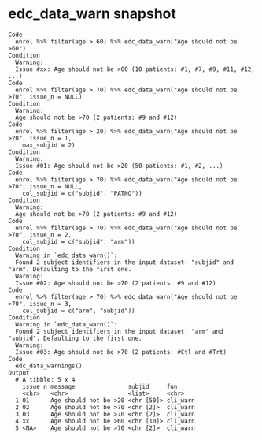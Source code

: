 # edc_data_warn snapshot

    Code
      enrol %>% filter(age > 60) %>% edc_data_warn("Age should not be >60")
    Condition
      Warning:
      Issue #xx: Age should not be >60 (10 patients: #1, #7, #9, #11, #12, ...)
    Code
      enrol %>% filter(age > 70) %>% edc_data_warn("Age should not be >70", issue_n = NULL)
    Condition
      Warning:
      Age should not be >70 (2 patients: #9 and #12)
    Code
      enrol %>% filter(age > 20) %>% edc_data_warn("Age should not be >20", issue_n = 1,
        max_subjid = 2)
    Condition
      Warning:
      Issue #01: Age should not be >20 (50 patients: #1, #2, ...)
    Code
      enrol %>% filter(age > 70) %>% edc_data_warn("Age should not be >70", issue_n = NULL,
        col_subjid = c("subjid", "PATNO"))
    Condition
      Warning:
      Age should not be >70 (2 patients: #9 and #12)
    Code
      enrol %>% filter(age > 70) %>% edc_data_warn("Age should not be >70", issue_n = 2,
        col_subjid = c("subjid", "arm"))
    Condition
      Warning in `edc_data_warn()`:
      Found 2 subject identifiers in the input dataset: "subjid" and "arm". Defaulting to the first one.
      Warning:
      Issue #02: Age should not be >70 (2 patients: #9 and #12)
    Code
      enrol %>% filter(age > 70) %>% edc_data_warn("Age should not be >70", issue_n = 3,
        col_subjid = c("arm", "subjid"))
    Condition
      Warning in `edc_data_warn()`:
      Found 2 subject identifiers in the input dataset: "arm" and "subjid". Defaulting to the first one.
      Warning:
      Issue #03: Age should not be >70 (2 patients: #Ctl and #Trt)
    Code
      edc_data_warnings()
    Output
      # A tibble: 5 x 4
        issue_n message               subjid     fun     
        <chr>   <chr>                 <list>     <chr>   
      1 01      Age should not be >20 <chr [50]> cli_warn
      2 02      Age should not be >70 <chr [2]>  cli_warn
      3 03      Age should not be >70 <chr [2]>  cli_warn
      4 xx      Age should not be >60 <chr [10]> cli_warn
      5 <NA>    Age should not be >70 <chr [2]>  cli_warn

